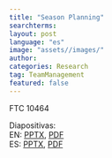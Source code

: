 ```yaml
---
title: "Season Planning"
searchterms:
layout: post
language: "es"
image: "assets//images/"
author:
categories: Research
tag: TeamManagement
featured: false
---
```

FTC 10464<br>


Diapositivas:<br>
EN: <a href="/translations/en-us/TeamManagement/SeasonPlanning.pptx">PPTX</a>,
 <a href="/translations/en-us/TeamManagement/SeasonPlanning.pdf">PDF</a><br>
ES: <a href="/translations/es/TeamManagement/SeasonPlanningES.pptx">PPTX</a>,
 <a href="/translations/es/TeamManagement/SeasonPlanningES.pdf">PDF</a>
